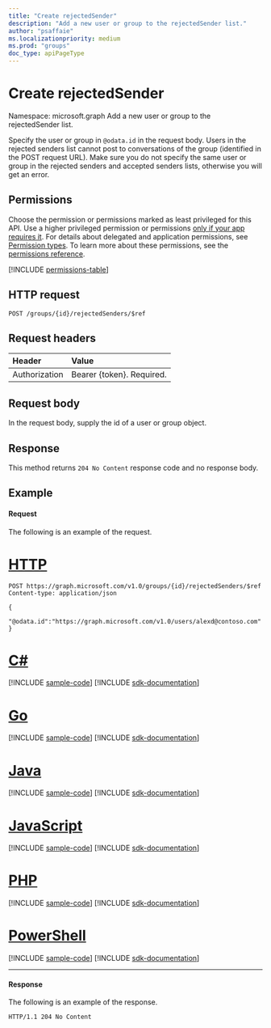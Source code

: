 ```yaml
---
title: "Create rejectedSender"
description: "Add a new user or group to the rejectedSender list."
author: "psaffaie"
ms.localizationpriority: medium
ms.prod: "groups"
doc_type: apiPageType
---
```


# Create rejectedSender

Namespace: microsoft.graph
Add a new user or group to the rejectedSender list.

Specify the user or group in `@odata.id` in the request body. Users in the rejected senders list cannot post to conversations of the group (identified in the POST request URL). Make sure you do not specify the same user or group in the rejected senders and accepted senders lists, otherwise you will get an error.

## Permissions

Choose the permission or permissions marked as least privileged for this API. Use a higher privileged permission or permissions [only if your app requires it](/graph/permissions-overview#best-practices-for-using-microsoft-graph-permissions). For details about delegated and application permissions, see [Permission types](/graph/permissions-overview#permission-types). To learn more about these permissions, see the [permissions reference](/graph/permissions-reference).

<!-- { "blockType": "permissions", "name": "group_post_rejectedsenders" } -->
[!INCLUDE [permissions-table](../includes/permissions/group-post-rejectedsenders-permissions.md)]

## HTTP request

<!-- { "blockType": "ignored" } -->

```http
POST /groups/{id}/rejectedSenders/$ref
```

## Request headers

| Header        | Value                     |
| :------------ | :------------------------ |
| Authorization | Bearer {token}. Required. |

## Request body

In the request body, supply the id of a user or group object.

## Response

This method returns `204 No Content` response code and no response body.

## Example

#### Request

The following is an example of the request.

# [HTTP](#tab/http)

<!-- {
  "blockType": "request",
  "name": "create_rejectedsenders_from_group"
}-->

```http
POST https://graph.microsoft.com/v1.0/groups/{id}/rejectedSenders/$ref
Content-type: application/json

{
  "@odata.id":"https://graph.microsoft.com/v1.0/users/alexd@contoso.com"
}
```

# [C#](#tab/csharp)
[!INCLUDE [sample-code](../includes/snippets/csharp/create-rejectedsenders-from-group-csharp-snippets.md)]
[!INCLUDE [sdk-documentation](../includes/snippets/snippets-sdk-documentation-link.md)]

# [Go](#tab/go)
[!INCLUDE [sample-code](../includes/snippets/go/create-rejectedsenders-from-group-go-snippets.md)]
[!INCLUDE [sdk-documentation](../includes/snippets/snippets-sdk-documentation-link.md)]

# [Java](#tab/java)
[!INCLUDE [sample-code](../includes/snippets/java/create-rejectedsenders-from-group-java-snippets.md)]
[!INCLUDE [sdk-documentation](../includes/snippets/snippets-sdk-documentation-link.md)]

# [JavaScript](#tab/javascript)
[!INCLUDE [sample-code](../includes/snippets/javascript/create-rejectedsenders-from-group-javascript-snippets.md)]
[!INCLUDE [sdk-documentation](../includes/snippets/snippets-sdk-documentation-link.md)]

# [PHP](#tab/php)
[!INCLUDE [sample-code](../includes/snippets/php/create-rejectedsenders-from-group-php-snippets.md)]
[!INCLUDE [sdk-documentation](../includes/snippets/snippets-sdk-documentation-link.md)]

# [PowerShell](#tab/powershell)
[!INCLUDE [sample-code](../includes/snippets/powershell/create-rejectedsenders-from-group-powershell-snippets.md)]
[!INCLUDE [sdk-documentation](../includes/snippets/snippets-sdk-documentation-link.md)]

---

#### Response

The following is an example of the response.

<!-- {
  "blockType": "response",
  "truncated": true
} -->

```http
HTTP/1.1 204 No Content
```

<!-- uuid: 8fcb5dbc-d5aa-4681-8e31-b001d5168d79
2015-10-25 14:57:30 UTC -->
<!-- {
  "type": "#page.annotation",
  "description": "Create rejectedSender",
  "keywords": "",
  "section": "documentation",
  "tocPath": "",
  "suppressions": [
  ]
}-->
